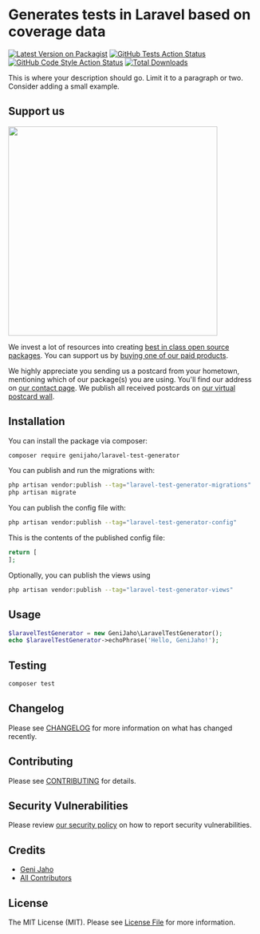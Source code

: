 # Generates tests in Laravel based on coverage data

[![Latest Version on Packagist](https://img.shields.io/packagist/v/genijaho/laravel-test-generator.svg?style=flat-square)](https://packagist.org/packages/genijaho/laravel-test-generator)
[![GitHub Tests Action Status](https://img.shields.io/github/actions/workflow/status/genijaho/laravel-test-generator/run-tests.yml?branch=main&label=tests&style=flat-square)](https://github.com/genijaho/laravel-test-generator/actions?query=workflow%3Arun-tests+branch%3Amain)
[![GitHub Code Style Action Status](https://img.shields.io/github/actions/workflow/status/genijaho/laravel-test-generator/fix-php-code-style-issues.yml?branch=main&label=code%20style&style=flat-square)](https://github.com/genijaho/laravel-test-generator/actions?query=workflow%3A"Fix+PHP+code+style+issues"+branch%3Amain)
[![Total Downloads](https://img.shields.io/packagist/dt/genijaho/laravel-test-generator.svg?style=flat-square)](https://packagist.org/packages/genijaho/laravel-test-generator)

This is where your description should go. Limit it to a paragraph or two. Consider adding a small example.

## Support us

[<img src="https://github-ads.s3.eu-central-1.amazonaws.com/laravel-test-generator.jpg?t=1" width="419px" />](https://spatie.be/github-ad-click/laravel-test-generator)

We invest a lot of resources into creating [best in class open source packages](https://spatie.be/open-source). You can support us by [buying one of our paid products](https://spatie.be/open-source/support-us).

We highly appreciate you sending us a postcard from your hometown, mentioning which of our package(s) you are using. You'll find our address on [our contact page](https://spatie.be/about-us). We publish all received postcards on [our virtual postcard wall](https://spatie.be/open-source/postcards).

## Installation

You can install the package via composer:

```bash
composer require genijaho/laravel-test-generator
```

You can publish and run the migrations with:

```bash
php artisan vendor:publish --tag="laravel-test-generator-migrations"
php artisan migrate
```

You can publish the config file with:

```bash
php artisan vendor:publish --tag="laravel-test-generator-config"
```

This is the contents of the published config file:

```php
return [
];
```

Optionally, you can publish the views using

```bash
php artisan vendor:publish --tag="laravel-test-generator-views"
```

## Usage

```php
$laravelTestGenerator = new GeniJaho\LaravelTestGenerator();
echo $laravelTestGenerator->echoPhrase('Hello, GeniJaho!');
```

## Testing

```bash
composer test
```

## Changelog

Please see [CHANGELOG](CHANGELOG.md) for more information on what has changed recently.

## Contributing

Please see [CONTRIBUTING](CONTRIBUTING.md) for details.

## Security Vulnerabilities

Please review [our security policy](../../security/policy) on how to report security vulnerabilities.

## Credits

- [Geni Jaho](https://github.com/GeniJaho)
- [All Contributors](../../contributors)

## License

The MIT License (MIT). Please see [License File](LICENSE.md) for more information.
